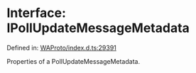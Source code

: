 # Interface: IPollUpdateMessageMetadata

Defined in: [WAProto/index.d.ts:29391](https://github.com/Fokusdotid/Baileys/blob/9c9f1957de7ce603966b24b846f4c15d5de9bbcf/WAProto/index.d.ts#L29391)

Properties of a PollUpdateMessageMetadata.
